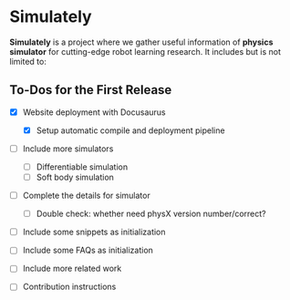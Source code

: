 # Simulately

**Simulately** is a project where we gather useful information of **physics simulator** for cutting-edge robot learning research. It includes but is not limited to:

## To-Dos for the First Release

- [x] Website deployment with Docusaurus
  - [x] Setup automatic compile and deployment pipeline
- [ ] Include more simulators
    - [ ] Differentiable simulation
    - [ ] Soft body simulation
- [ ] Complete the details for simulator
    - [ ] Double check: whether need physX version number/correct?
- [ ] Include some snippets as initialization
- [ ] Include some FAQs as initialization
- [ ] Include more related work
- [ ] Contribution instructions

